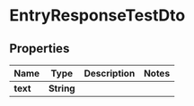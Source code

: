 

# EntryResponseTestDto


## Properties

| Name | Type | Description | Notes |
|------------ | ------------- | ------------- | -------------|
|**text** | **String** |  |  |



